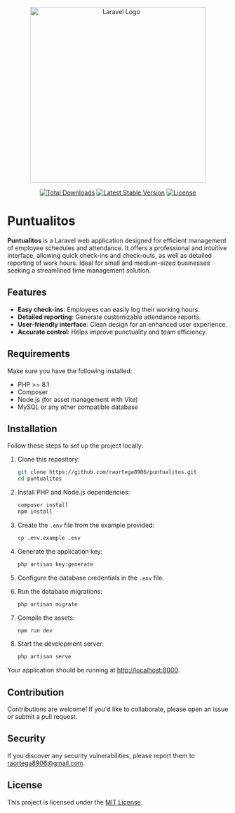 <p align="center"><a href="https://laravel.com" target="_blank"><img src="https://raw.githubusercontent.com/laravel/art/master/logo-lockup/5%20SVG/2%20CMYK/1%20Full%20Color/laravel-logolockup-cmyk-red.svg" width="400" alt="Laravel Logo"></a></p>

<p align="center">
<a href="#"><img src="https://img.shields.io/github/downloads/raortega8906/puntualitos/total" alt="Total Downloads"></a>
<a href="#"><img src="https://img.shields.io/github/v/release/raortega8906/puntualitos" alt="Latest Stable Version"></a>
<a href="#"><img src="https://img.shields.io/github/license/raortega8906/puntualitos" alt="License"></a>
</p>


# Puntualitos

**Puntualitos** is a Laravel web application designed for efficient management of employee schedules and attendance. It offers a professional and intuitive interface, allowing quick check-ins and check-outs, as well as detailed reporting of work hours. Ideal for small and medium-sized businesses seeking a streamlined time management solution.

## Features

- **Easy check-ins**: Employees can easily log their working hours.
- **Detailed reporting**: Generate customizable attendance reports.
- **User-friendly interface**: Clean design for an enhanced user experience.
- **Accurate control**: Helps improve punctuality and team efficiency.

## Requirements

Make sure you have the following installed:

- PHP >= 8.1
- Composer
- Node.js (for asset management with Vite)
- MySQL or any other compatible database

## Installation

Follow these steps to set up the project locally:

1. Clone this repository:

    ```bash
    git clone https://github.com/raortega8906/puntualitos.git
    cd puntualitos
    ```

2. Install PHP and Node.js dependencies:

    ```bash
    composer install
    npm install
    ```

3. Create the `.env` file from the example provided:

    ```bash
    cp .env.example .env
    ```

4. Generate the application key:

    ```bash
    php artisan key:generate
    ```

5. Configure the database credentials in the `.env` file.

6. Run the database migrations:

    ```bash
    php artisan migrate
    ```

7. Compile the assets:

    ```bash
    npm run dev
    ```

8. Start the development server:

    ```bash
    php artisan serve
    ```

Your application should be running at [http://localhost:8000](http://localhost:8000).

## Contribution

Contributions are welcome! If you'd like to collaborate, please open an issue or submit a pull request.

## Security

If you discover any security vulnerabilities, please report them to [raortega8906@gmail.com](mailto:raortega8906@gmail.com).

## License

This project is licensed under the [MIT License](LICENSE).
